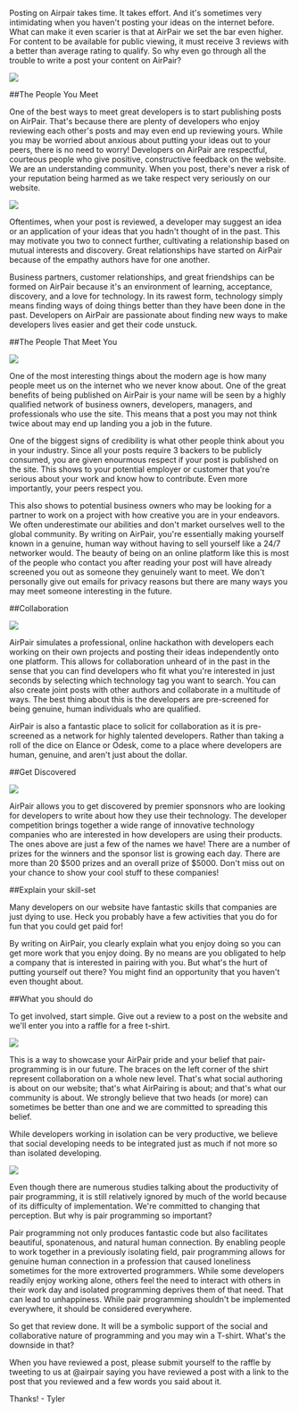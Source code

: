 Posting on Airpair takes time. It takes effort. And it's sometimes very intimidating when you haven't posting your ideas on the internet before. What can make it even scarier is that at AirPair we set the bar even higher. For content to be available for public viewing, it must receive 3 reviews with a better than average rating to qualify. So why even go through all the trouble to write a post your content on AirPair? 

<img src="https://bloggingforhistorians.files.wordpress.com/2013/06/mocha-dad-shakespeare-blog-cartoon.jpg?w=470">

##The People You Meet

One of the best ways to meet great developers is to start publishing posts on AirPair. That's because there are plenty of developers who enjoy reviewing each other's posts and may even end up reviewing yours. While you may be worried about anxious about putting your ideas out to your peers, there is no need to worry! Developers on AirPair are respectful, courteous people who give positive, constructive feedback on the website. We are an understanding community. When you post, there's never a risk of your reputation being harmed as we take respect very seriously on our website. 

<img src="http://airpair-blog.s3.amazonaws.com/wp-content/uploads/2014/01/airpair.jpg">

Oftentimes, when your post is reviewed, a developer may suggest an idea or an application of your ideas that you hadn't thought of in the past. This may motivate you two to connect further, cultivating a relationship based on mutual interests and discovery. Great relationships have started on AirPair because of the empathy authors have for one another. 

Business partners, customer relationships, and great friendships can be formed on AirPair because it's an environment of learning, acceptance, discovery, and a love for technology. In its rawest form, technology simply means finding ways of doing things better than they have been done in the past. Developers on AirPair are passionate about finding new ways to make developers lives easier and get their code unstuck. 

##The People That Meet You

<img src="http://i.vimeocdn.com/video/474366853_640.jpg">

One of the most interesting things about the modern age is how many people meet us on the internet who we never know about. One of the great benefits of being published on AirPair is your name will be seen  by a highly qualified network of business owners, developers, managers, and professionals who use the site. This means that a post you may not think twice about may end up landing you a job in the future. 

One of the biggest signs of credibility is what other people think about you in your industry. Since all your posts require 3 backers to be publicly consumed, you are given enourmous respect if your post is published on the site. This shows to your potential employer or customer that you're serious about your work and know how to contribute. Even more importantly, your peers respect you. 

This also shows to potential business owners who may be looking for a partner to work on a project with how creative you are in your endeavors. We often underestimate our abilities and don't market ourselves well to the global community. By writing on AirPair, you're essentially making yourself known in a genuine, human way without having to sell yourself like a 24/7 networker would. The beauty of being on an online platform like this is most of the people who contact you after reading your post will have already screened you out as someone they genuinely want to meet. We don't personally give out emails for privacy reasons but there are many ways you may meet someone interesting in the future. 

##Collaboration

 <img src="https://airpair.github.io/img/2015/02/social-authoring-header.png">
 
AirPair simulates a professional, online hackathon with developers each working on their own projects and posting their ideas independently onto one platform. This allows for collaboration unheard of in the past in the sense that you can find developers who fit what you're interested in just seconds by selecting which technology tag you want to search. You can also create joint posts with other authors and collaborate in a multitude of ways. The best thing about this is the developers are pre-screened for being genuine, human individuals who are qualified. 

AirPair is also a fantastic place to solicit for collaboration as it is pre-screened as a network for highly talented developers. Rather than taking a roll of the dice on Elance or Odesk, come to a place where developers are human, genuine, and aren't just about the dollar. 

##Get Discovered

 <img src="https://pbs.twimg.com/media/B_NgTnOVIAAfHHL.png">
 
AirPair allows you to get discovered by premier sponsnors who are looking for developers to write about how they use their technology. The developer competition brings together a wide range of innovative technology companies who are interested in how developers are using their products. The ones above are just a few of the names we have! There are a number of prizes for the winners and the sponsor list is growing each day. There are more than 20 $500 prizes and an overall prize of $5000. Don't miss out on your chance to show your cool stuff to these companies!

##Explain your skill-set

Many developers on our website have fantastic skills that companies are just dying to use. Heck you probably have a few activities that you do for fun that you could get paid for!

By writing on AirPair, you clearly explain what you enjoy doing so you can get more work that you enjoy doing. By no means are you obligated to help a company that is interested in pairing with you. But what's the hurt of putting yourself out there? You might find an opportunity that you haven't even thought about. 

##What you should do 

To get involved, start simple. Give out a review to a post on the website and we'll enter you into a raffle for a free t-shirt.

<img src="https://slack-files.com/files-tmb/T02ATFDPL-F04U7TB0R-8c2564b294/crop_this_pic_if_you_need_to_1024.png">

This is a way to showcase your AirPair pride and your belief that pair-programming is in our future. The braces on the left corner of the shirt represent collaboration on a whole new level. That's what social authoring is about on our website; that's what AirPairing is about; and that's what our community is about. We strongly believe that two heads (or more) can sometimes be better than one and we are committed to spreading this belief. 

While developers working in isolation can be very productive, we believe that social developing needs to be integrated just as much if not more so than isolated developing. 

<img src="http://www.prowareness.com/blog/wp-content/uploads/2011/03/collective_experience_pair_programming.jpg">

Even though there are numerous studies talking about the productivity of pair programming, it is still relatively ignored by much of the world because of its difficulty of implementation. We're committed to changing that perception. But why is pair programming so important?  

Pair programming not only produces fantastic code but also facilitates beautiful, sponatenous, and natural human connection. By enabling people to work together in a previously isolating field, pair programming allows for genuine human connection in a profession that caused loneliness sometimes for the more extroverted programmers. While some developers readily enjoy working alone, others feel the need to interact with others in their work day and isolated programming deprives them of that need. That can lead to unhappiness. While pair programming shouldn't be implemented everywhere, it should be considered everywhere. 

So get that review done. It will be a symbolic support of the social and collaborative nature of programming and you may win a T-shirt. What's the downside in that?

When you have reviewed a post, please submit yourself to the raffle by tweeting to us at @airpair saying you have reviewed a post with a link to the post that you reviewed and a few words you said about it. 

Thanks! - Tyler